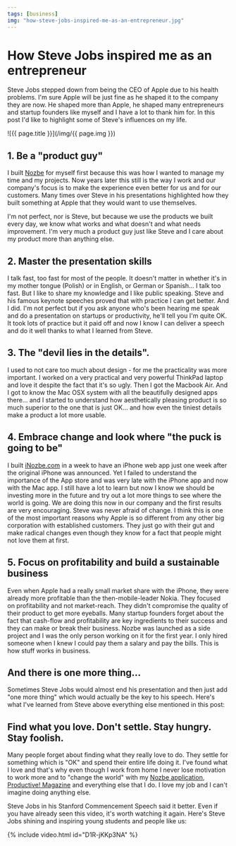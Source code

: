 ```yaml
---
tags: [business]
img: "how-steve-jobs-inspired-me-as-an-entrepreneur.jpg"
---
```


# How Steve Jobs inspired me as an entrepreneur


Steve Jobs stepped down from being the CEO of Apple due to his health problems. I'm sure Apple will be just fine as he shaped it to the company they are now. He shaped more than Apple, he shaped many entrepreneurs and startup founders like myself and I have a lot to thank him for. In this post I'd like to highlight some of Steve's influences on my life.

<!--More-->

![{{ page.title }}](/img/{{ page.img }})

## 1. Be a "product guy"

I built [Nozbe][n] for myself first because this was how I wanted to manage my time and my projects. Now years later this still is the way I work and our company's focus is to make the experience even better for us and for our customers. Many times over Steve in his presentations highlighted how they built something at Apple that they would want to use themselves.

I'm not perfect, nor is Steve, but because we use the products we built every day, we know what works and what doesn't and what needs improvement. I'm very much a product guy just like Steve and I care about my product more than anything else.

## 2. Master the presentation skills

I talk fast, too fast for most of the people. It doesn't matter in whether it's in my mother tongue (Polish) or in English, or German or Spanish… I talk too fast. But I like to share my knowledge and I like public speaking. Steve and his famous keynote speeches proved that with practice I can get better. And I did. I'm not perfect but if you ask anyone who's been hearing me speak and do a presentation on startups or productivity, he'll tell you I'm quite OK. It took lots of practice but it paid off and now I know I can deliver a speech and do it well thanks to what I learned from Steve.

## 3. The "devil lies in the details".

I used to not care too much about design - for me the practicality was more important. I worked on a very practical and very powerful ThinkPad laptop and love it despite the fact that it's so ugly. Then I got the Macbook Air. And I got to know the Mac OSX system with all the beautifully designed apps there… and I started to understand how aesthetically pleasing product is so much superior to the one that is just OK… and how even the tiniest details make a product a lot more usable.

## 4. Embrace change and look where "the puck is going to be"

I built [iNozbe.com](http://iNozbe.com) in a week to have an iPhone web app just one week after the original iPhone was announced. Yet I failed to understand the importance of the App store and was very late with the iPhone app and now with the Mac app. I still have a lot to learn but now I know we should be investing more in the future and try out a lot more things to see where the world is going. We are doing this now in our company and the first results are very encouraging. Steve was never afraid of change. I think this is one of the most important reasons why Apple is so different from any other big corporation with established customers. They just go with their gut and make radical changes even though they know for a fact that people might not love them at first.

## 5. Focus on profitability and build a sustainable business

Even when Apple had a really small market share with the iPhone, they were already more profitable than the then-mobile-leader Nokia. They focused on profitability and not market-reach. They didn't compromise the quality of their product to get more eyeballs. Many startup founders forget about the fact that cash-flow and profitability are key ingredients to their success and they can make or break their business. Nozbe was launched as a side project and I was the only person working on it for the first year. I only hired someone when I knew I could pay them a salary and pay the bills. This is how stuff works in business.

## And there is one more thing…

Sometimes Steve Jobs would almost end his presentation and then just add "one more thing" which would actually be the key to his speech. Here's what I've learned from Steve above everything else mentioned in this post:

## Find what you love. Don't settle. Stay hungry. Stay foolish.

Many people forget about finding what they really love to do. They settle for something which is "OK" and spend their entire life doing it. I've found what I love and that's why even though I work from home I never lose motivation to work more and to "change the world" with my [Nozbe application][n], [Productive! Magazine](/magazine/) and everything else that I do. I love my job and I can't imagine doing anything else.

Steve Jobs in his Stanford Commencement Speech said it better. Even if you have already seen this video, it's worth watching it again. Here's Steve Jobs shining and inspiring young students and people like us:

{% include video.html id="D1R-jKKp3NA" %}

[n]: https://michael.gratis/nozbe